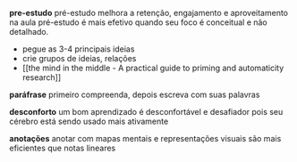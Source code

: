 
**pre-estudo**
pré-estudo melhora a retenção, engajamento e aproveitamento na aula
pré-estudo é mais efetivo quando seu foco é conceitual e não detalhado.
- pegue as 3-4 principais ideias
- crie grupos de ideias, relações
- [[the mind in the middle - A practical guide to priming and automaticity research]]

**paráfrase**
primeiro compreenda, depois escreva com suas palavras

**desconforto**
um bom aprendizado é desconfortável e desafiador pois seu cérebro está sendo usado mais ativamente

**anotações**
anotar com mapas mentais e representações visuais são mais eficientes que notas lineares

